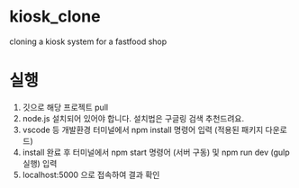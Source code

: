 # kiosk_clone
 cloning a kiosk system for a fastfood shop

# 실행
 1. 깃으로 해당 프로젝트 pull
 2. node.js 설치되어 있어야 합니다. 설치법은 구글링 검색 추천드려요.
 3. vscode 등 개발환경 터미널에서 npm install 명령어 입력 (적용된 패키지 다운로드)
 4. install 완료 후 터미널에서 npm start 명령어 (서버 구동) 및 npm run dev (gulp 실행) 입력
 5. localhost:5000 으로 접속하여 결과 확인
